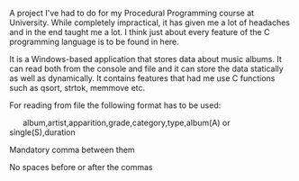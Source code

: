  A project I've had to do for my Procedural Programming course at University. While completely impractical, it has given me a lot of headaches and in the end taught me a lot.
 I think just about every feature of the C programming language is to be found in here.
 
 
 It is a Windows-based application that stores data about music albums. It can read both from the console and file and it can store the data statically as well as dynamically. It contains features that had me use C functions such as qsort, strtok, memmove etc.
 

For reading from file the following format has to be used:

&nbsp;&nbsp;&nbsp;&nbsp;&nbsp;&nbsp;album,artist,apparition,grade,category,type,album(A) or single(S),duration

Mandatory comma between them

No spaces before or after the commas
